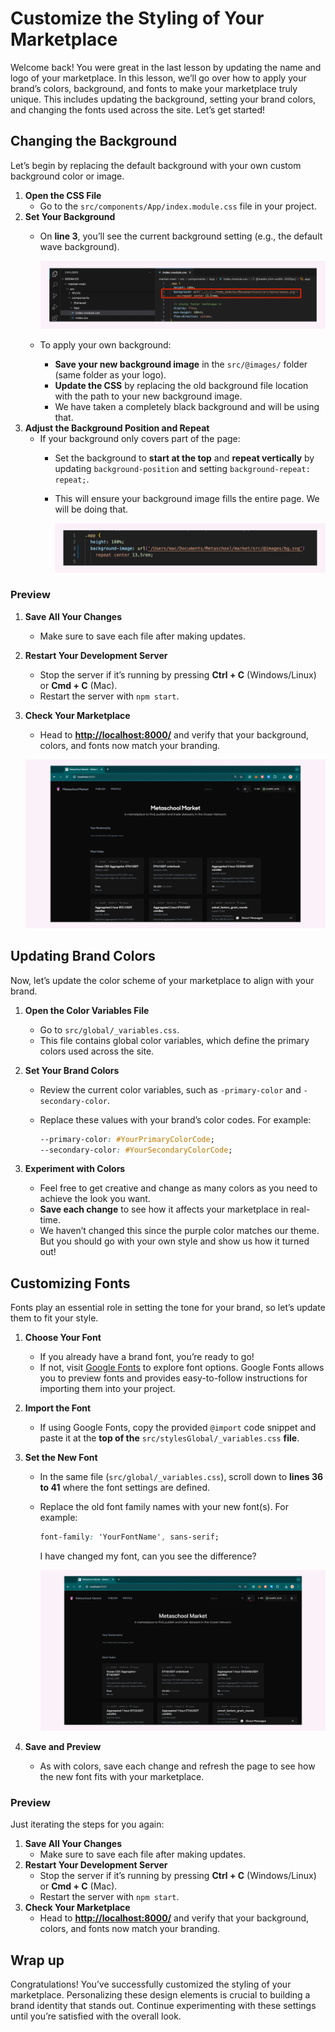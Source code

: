 # Customize the Styling of Your Marketplace

Welcome back! You were great in the last lesson by updating the name and logo of your marketplace. In this lesson, we’ll go over how to apply your brand’s colors, background, and fonts to make your marketplace truly unique. This includes updating the background, setting your brand colors, and changing the fonts used across the site. Let’s get started!

## Changing the Background

Let’s begin by replacing the default background with your own custom background color or image.

1. **Open the CSS File**
    - Go to the `src/components/App/index.module.css` file in your project.
2. **Set Your Background**
    - On **line 3**, you’ll see the current background setting (e.g., the default wave background).
        
        ![oceanc32-ezgif.com-jpg-to-webp-converter.webp](https://raw.githubusercontent.com/0xmetaschool/Learning-Projects/refs/heads/main/assests_for_all/Ocean%20C3%20Build%20Decentralized%20Marketplace%20on%20Ocean%20Protocol/Lesson%205%20Customize%20the%20Styling%20of%20Your%20Marketplace/oceanc32-ezgif.com-jpg-to-webp-converter.webp)
        
    - To apply your own background:
        - **Save your new background image** in the `src/@images/` folder (same folder as your logo).
        - **Update the CSS** by replacing the old background file location with the path to your new background image.
        - We have taken a completely black background and will be using that.
3. **Adjust the Background Position and Repeat**
    - If your background only covers part of the page:
        - Set the background to **start at the top** and **repeat vertically** by updating `background-position` and setting `background-repeat: repeat;`.
        - This will ensure your background image fills the entire page. We will be doing that.
            
            ![oceanc34-ezgif.com-jpg-to-webp-converter.webp](https://raw.githubusercontent.com/0xmetaschool/Learning-Projects/refs/heads/main/assests_for_all/Ocean%20C3%20Build%20Decentralized%20Marketplace%20on%20Ocean%20Protocol/Lesson%205%20Customize%20the%20Styling%20of%20Your%20Marketplace/oceanc34-ezgif.com-jpg-to-webp-converter.webp)
            

### Preview

1. **Save All Your Changes**
    - Make sure to save each file after making updates.
2. **Restart Your Development Server**
    - Stop the server if it’s running by pressing **Ctrl + C** (Windows/Linux) or **Cmd + C** (Mac).
    - Restart the server with `npm start`.
3. **Check Your Marketplace**
    - Head to [**http://localhost:8000/**](http://localhost:8000/) and verify that your background, colors, and fonts now match your branding.

    ![oceanc35-ezgif.com-jpg-to-webp-converter.webp](https://raw.githubusercontent.com/0xmetaschool/Learning-Projects/refs/heads/main/assests_for_all/Ocean%20C3%20Build%20Decentralized%20Marketplace%20on%20Ocean%20Protocol/Lesson%205%20Customize%20the%20Styling%20of%20Your%20Marketplace/oceanc35-ezgif.com-jpg-to-webp-converter.webp)

## Updating Brand Colors

Now, let’s update the color scheme of your marketplace to align with your brand.

1. **Open the Color Variables File**
    - Go to `src/global/_variables.css`.
    - This file contains global color variables, which define the primary colors used across the site.
2. **Set Your Brand Colors**
    - Review the current color variables, such as `-primary-color` and `-secondary-color`.
    - Replace these values with your brand’s color codes. For example:
        
        ```css
        --primary-color: #YourPrimaryColorCode;
        --secondary-color: #YourSecondaryColorCode;
        ```
        
3. **Experiment with Colors**
    - Feel free to get creative and change as many colors as you need to achieve the look you want.
    - **Save each change** to see how it affects your marketplace in real-time.
    - We haven’t changed this since the purple color matches our theme. But you should go with your own style and show us how it turned out!

## Customizing Fonts

Fonts play an essential role in setting the tone for your brand, so let’s update them to fit your style.

1. **Choose Your Font**
    - If you already have a brand font, you’re ready to go!
    - If not, visit [Google Fonts](https://fonts.google.com/) to explore font options. Google Fonts allows you to preview fonts and provides easy-to-follow instructions for importing them into your project.
2. **Import the Font**
    - If using Google Fonts, copy the provided `@import` code snippet and paste it at the **top of the** `src/stylesGlobal/_variables.css` **file**.
3. **Set the New Font**
    - In the same file (`src/global/_variables.css`), scroll down to **lines 36 to 41** where the font settings are defined.
    - Replace the old font family names with your new font(s). For example:
        
        ```css
        font-family: 'YourFontName', sans-serif;
        ```
        
        I have changed my font, can you see the difference?
        
        ![oceanc36-ezgif.com-jpg-to-webp-converter.webp](https://raw.githubusercontent.com/0xmetaschool/Learning-Projects/refs/heads/main/assests_for_all/Ocean%20C3%20Build%20Decentralized%20Marketplace%20on%20Ocean%20Protocol/Lesson%205%20Customize%20the%20Styling%20of%20Your%20Marketplace/oceanc36-ezgif.com-jpg-to-webp-converter.webp)
        
4. **Save and Preview**
    - As with colors, save each change and refresh the page to see how the new font fits with your marketplace.

### Preview

Just iterating the steps for you again:

1. **Save All Your Changes**
    - Make sure to save each file after making updates.
2. **Restart Your Development Server**
    - Stop the server if it’s running by pressing **Ctrl + C** (Windows/Linux) or **Cmd + C** (Mac).
    - Restart the server with `npm start`.
3. **Check Your Marketplace**
    - Head to [**http://localhost:8000/**](http://localhost:8000/) and verify that your background, colors, and fonts now match your branding.

## Wrap up

Congratulations! You’ve successfully customized the styling of your marketplace. Personalizing these design elements is crucial to building a brand identity that stands out. Continue experimenting with these settings until you’re satisfied with the overall look.
